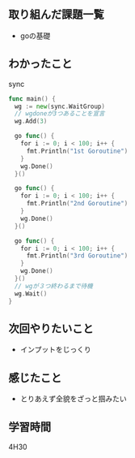 ## 取り組んだ課題一覧

- goの基礎

## わかったこと

sync

```go
func main() {
　wg := new(sync.WaitGroup)
　// wgdoneが3つあることを宣言
　wg.Add(3)

　go func() {
　　for i := 0; i < 100; i++ {
　　　fmt.Println("1st Goroutine")
　　}
　　wg.Done()
　}()

　go func() {
　　for i := 0; i < 100; i++ {
　　　fmt.Println("2nd Goroutine")
　　}
　　wg.Done()
　}()

　go func() {
　　for i := 0; i < 100; i++ {
　　　fmt.Println("3rd Goroutine")
　　}
　　wg.Done()
　}()
　// wgが３つ終わるまで待機
　wg.Wait()
}
```

## 次回やりたいこと

- インプットをじっくり

## 感じたこと

- とりあえず全貌をざっと掴みたい

## 学習時間

4H30
